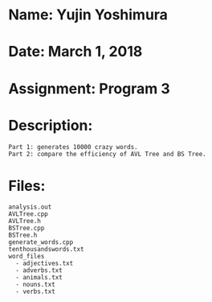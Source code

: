 # Name: Yujin Yoshimura
# Date: March 1, 2018
# Assignment: Program 3
# Description:
    Part 1: generates 10000 crazy words.
    Part 2: compare the efficiency of AVL Tree and BS Tree.

# Files:
    analysis.out
    AVLTree.cpp
    AVLTree.h
    BSTree.cpp
    BSTree.h
    generate_words.cpp
    tenthousandswords.txt
    word_files
      - adjectives.txt
      - adverbs.txt
      - animals.txt
      - nouns.txt
      - verbs.txt
